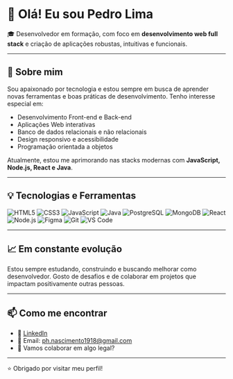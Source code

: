 # 👋 Olá! Eu sou Pedro Lima

🎓 Desenvolvedor em formação, com foco em **desenvolvimento web full stack** e criação de aplicações robustas, intuitivas e funcionais.

---

## 🚀 Sobre mim

Sou apaixonado por tecnologia e estou sempre em busca de aprender novas ferramentas e boas práticas de desenvolvimento. Tenho interesse especial em:

- Desenvolvimento Front-end e Back-end
- Aplicações Web interativas
- Banco de dados relacionais e não relacionais
- Design responsivo e acessibilidade
- Programação orientada a objetos

Atualmente, estou me aprimorando nas stacks modernas com **JavaScript, Node.js, React e Java**.

---

## 💡 Tecnologias e Ferramentas

![HTML5](https://img.shields.io/badge/-HTML5-E34F26?style=flat&logo=html5&logoColor=white)
![CSS3](https://img.shields.io/badge/-CSS3-1572B6?style=flat&logo=css3)
![JavaScript](https://img.shields.io/badge/-JavaScript-F7DF1E?style=flat&logo=javascript&logoColor=black)
![Java](https://img.shields.io/badge/-Java-007396?style=flat&logo=java)
![PostgreSQL](https://img.shields.io/badge/-PostgreSQL-336791?style=flat&logo=postgresql)
![MongoDB](https://img.shields.io/badge/-MongoDB-47A248?style=flat&logo=mongodb)
![React](https://img.shields.io/badge/-React-61DAFB?style=flat&logo=react)
![Node.js](https://img.shields.io/badge/-Node.js-339933?style=flat&logo=node.js)
![Figma](https://img.shields.io/badge/-Figma-F24E1E?style=flat&logo=figma)
![Git](https://img.shields.io/badge/-Git-F05032?style=flat&logo=git)
![VS Code](https://img.shields.io/badge/-VS%20Code-007ACC?style=flat&logo=visual-studio-code)

---

## 📈 Em constante evolução

Estou sempre estudando, construindo e buscando melhorar como desenvolvedor. Gosto de desafios e de colaborar em projetos que impactam positivamente outras pessoas.

---

## 📫 Como me encontrar

- 💼 [LinkedIn]([https://www.linkedin.com/in/seu-usuario-aqui](https://www.linkedin.com/in/pedro-Lnascimento))
- 💌 Email: ph.nascimento1918@gmail.com
- 🧠 Vamos colaborar em algo legal?

---

⭐ Obrigado por visitar meu perfil!
